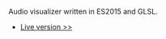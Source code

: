 Audio visualizer written in ES2015 and GLSL.
- [Live version >>](http://uoowuo.github.io/sonografi/)